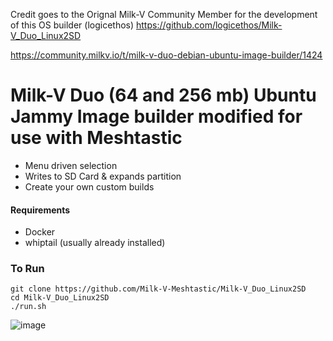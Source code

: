 Credit goes to the Orignal Milk-V Community Member for the development of this OS builder (logicethos)
https://github.com/logicethos/Milk-V_Duo_Linux2SD

https://community.milkv.io/t/milk-v-duo-debian-ubuntu-image-builder/1424

# Milk-V Duo (64 and 256 mb) Ubuntu Jammy Image builder modified for use with Meshtastic

- Menu driven selection
- Writes to SD Card & expands partition
- Create your own custom builds

#### Requirements
- Docker  
- whiptail (usually already installed)


### To Run
```
git clone https://github.com/Milk-V-Meshtastic/Milk-V_Duo_Linux2SD
cd Milk-V_Duo_Linux2SD
./run.sh
```
![image](https://github.com/Milk-V-Meshtastic/Milk-V_Duo_Linux2SD/assets/22388007/b2c96c17-ad9c-4582-a47d-3e5a6db27e00)



